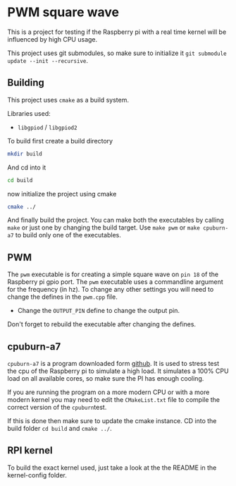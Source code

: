 # PWM square wave

This is a project for testing if the Raspberry pi with a real time kernel will be influenced by high CPU usage. 

This project uses git submodules, so make sure to initialize it `git submodule update --init --recursive`.

## Building

This project uses `cmake` as a build system.

Libraries used:
 - `libgpiod` / `libgpiod2`
 
 To build first create a build directory
 ```bash
mkdir build 
```
And cd into it
```bash
cd build
```

now initialize the project using cmake

```bash
cmake ../
```

And finally build the project. You can make both the executables by calling `make` or just one by changing the build target.
Use `make pwm` or `make cpuburn-a7` to build only one of the executables.

## PWM

The `pwm` executable is for creating a simple square wave on `pin 18` of the Raspberry pi gpio port. The `pwm` 
executable uses a commandline argument for the frequency (in hz). To change any other settings you will need to change 
 the defines in the `pwm.cpp` file.

 - Change the `OUTPUT_PIN` define to change the output pin.
 
Don't forget to rebuild the executable after changing the defines.


## cpuburn-a7

`cpuburn-a7` is a program downloaded form [github](https://github.com/ssvb/cpuburn-arm). It is used to stress test the 
cpu of the Raspberry pi to simulate a high load. It simulates a 100% CPU load on all available cores, so make sure the 
PI has enough cooling.

If you are running the program on a more modern CPU or with a more modern kernel you may need to edit the `CMakeList.txt` 
file to compile the correct version of the `cpuburn`test. 

If this is done then make sure to update the cmake instance. CD into the build folder `cd build` and `cmake ../`.

 ## RPI kernel

 To build the exact kernel used, just take a look at the the README in the kernel-config folder.
